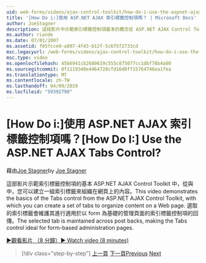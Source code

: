 ```yaml
---
uid: web-forms/videos/ajax-control-toolkit/how-do-i-use-the-aspnet-ajax-tabs-control
title: '[How Do i:]使用 ASP.NET AJAX 索引標籤控制項嗎？ | Microsoft Docs'
author: JoeStagner
description: 這段影片中示範索引標籤控制項基本的概念從 ASP.NET AJAX Control Toolkit 中，與中，您可以建立一組索引標籤來組織上的內容...
ms.author: riande
ms.date: 07/01/2007
ms.assetid: f85fcce9-a897-4f43-b12f-5c6f5f2733cd
msc.legacyurl: /web-forms/videos/ajax-control-toolkit/how-do-i-use-the-aspnet-ajax-tabs-control
msc.type: video
ms.openlocfilehash: 45b6941cb2680619c555c875077cc1dbf78b4a80
ms.sourcegitcommit: 0f1119340e4464720cfd16d0ff15764746ea1fea
ms.translationtype: MT
ms.contentlocale: zh-TW
ms.lasthandoff: 04/09/2019
ms.locfileid: "59392790"
---
```

# <a name="how-do-i-use-the-aspnet-ajax-tabs-control"></a><span data-ttu-id="f49d8-104">[How Do i:]使用 ASP.NET AJAX 索引標籤控制項嗎？</span><span class="sxs-lookup"><span data-stu-id="f49d8-104">[How Do I:] Use the ASP.NET AJAX Tabs Control?</span></span>

<span data-ttu-id="f49d8-105">藉由[Joe Stagner](https://github.com/JoeStagner)</span><span class="sxs-lookup"><span data-stu-id="f49d8-105">by [Joe Stagner](https://github.com/JoeStagner)</span></span>

<span data-ttu-id="f49d8-106">這部影片示範索引標籤控制項的基本 ASP.NET AJAX Control Toolkit 中，從與中，您可以建立一組索引標籤來組織在網頁上的內容。</span><span class="sxs-lookup"><span data-stu-id="f49d8-106">This video demonstrates the basics of the Tabs control from the ASP.NET AJAX Control Toolkit, with which you can create a set of tabs to organize content on a Web page.</span></span> <span data-ttu-id="f49d8-107">選取的索引標籤會維護其進行適用於以 form 為基礎的管理頁面的索引標籤控制項的回傳。</span><span class="sxs-lookup"><span data-stu-id="f49d8-107">The selected tab is maintained across post backs, making the Tabs control ideal for form-based administration pages.</span></span>

[<span data-ttu-id="f49d8-108">&#9654;觀看影片 （8 分鐘）</span><span class="sxs-lookup"><span data-stu-id="f49d8-108">&#9654; Watch video (8 minutes)</span></span>](https://channel9.msdn.com/Blogs/ASP-NET-Site-Videos/how-do-i-use-the-aspnet-ajax-tabs-control)

> [!div class="step-by-step"]
> <span data-ttu-id="f49d8-109">[上一頁](how-do-i-use-the-aspnet-ajax-resizablecontrol-extender.md)
> [下一頁](how-do-i-use-the-aspnet-ajax-slideshow-extender.md)</span><span class="sxs-lookup"><span data-stu-id="f49d8-109">[Previous](how-do-i-use-the-aspnet-ajax-resizablecontrol-extender.md)
[Next](how-do-i-use-the-aspnet-ajax-slideshow-extender.md)</span></span>
